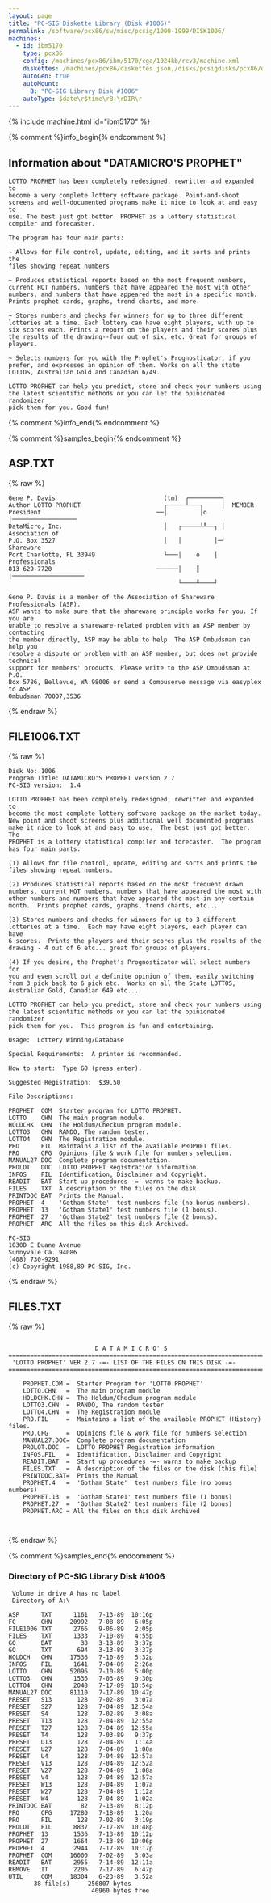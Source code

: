 ```yaml
---
layout: page
title: "PC-SIG Diskette Library (Disk #1006)"
permalink: /software/pcx86/sw/misc/pcsig/1000-1999/DISK1006/
machines:
  - id: ibm5170
    type: pcx86
    config: /machines/pcx86/ibm/5170/cga/1024kb/rev3/machine.xml
    diskettes: /machines/pcx86/diskettes.json,/disks/pcsigdisks/pcx86/diskettes.json
    autoGen: true
    autoMount:
      B: "PC-SIG Library Disk #1006"
    autoType: $date\r$time\rB:\rDIR\r
---
```


{% include machine.html id="ibm5170" %}

{% comment %}info_begin{% endcomment %}

## Information about "DATAMICRO'S PROPHET"

    LOTTO PROPHET has been completely redesigned, rewritten and expanded to
    become a very complete lottery software package. Point-and-shoot
    screens and well-documented programs make it nice to look at and easy to
    use. The best just got better. PROPHET is a lottery statistical
    compiler and forecaster.
    
    The program has four main parts:
    
    ~ Allows for file control, update, editing, and it sorts and prints the
    files showing repeat numbers
    
    ~ Produces statistical reports based on the most frequent numbers,
    current HOT numbers, numbers that have appeared the most with other
    numbers, and numbers that have appeared the most in a specific month.
    Prints prophet cards, graphs, trend charts, and more.
    
    ~ Stores numbers and checks for winners for up to three different
    lotteries at a time. Each lottery can have eight players, with up to
    six scores each. Prints a report on the players and their scores plus
    the results of the drawing--four out of six, etc. Great for groups of
    players.
    
    ~ Selects numbers for you with the Prophet's Prognosticator, if you
    prefer, and expresses an opinion of them. Works on all the state
    LOTTOS, Australian Gold and Canadian 6/49.
    
    LOTTO PROPHET can help you predict, store and check your numbers using
    the latest scientific methods or you can let the opinionated randomizer
    pick them for you. Good fun!
{% comment %}info_end{% endcomment %}

{% comment %}samples_begin{% endcomment %}

## ASP.TXT

{% raw %}
```
Gene P. Davis                              (tm)  ┌─────────┐
Author LOTTO PROPHET                       ┌─────┴───┐     │  MEMBER
President                                ──│         │o    │──────────────────
DataMicro, Inc.                            │   ┌─────┴╨──┐ │  Association of
P.O. Box 3527                              │   │         │─┘  Shareware
Port Charlotte, FL 33949                   └───│    o    │    Professionals
813 629-7720                             ──────│    ║    │────────────────────
                                               └────╨────┘    

Gene P. Davis is a member of the Association of Shareware Professionals (ASP).
ASP wants to make sure that the shareware principle works for you. If you are
unable to resolve a shareware-related problem with an ASP member by contacting
the member directly, ASP may be able to help. The ASP Ombudsman can help you
resolve a dispute or problem with an ASP member, but does not provide technical
support for members' products. Please write to the ASP Ombudsman at P.O.
Box 5786, Bellevue, WA 98006 or send a Compuserve message via easyplex to ASP
Ombudsman 70007,3536

```
{% endraw %}

## FILE1006.TXT

{% raw %}
```
Disk No: 1006
Program Title: DATAMICRO'S PROPHET version 2.7
PC-SIG version:  1.4

LOTTO PROPHET has been completely redesigned, rewritten and expanded to
become the most complete lottery software package on the market today.
New point and shoot screens plus additional well documented programs
make it nice to look at and easy to use.  The best just got better.  The
PROPHET is a lottery statistical compiler and forecaster.  The program
has four main parts:

(1) Allows for file control, update, editing and sorts and prints the
files showing repeat numbers.

(2) Produces statistical reports based on the most frequent drawn
numbers, current HOT numbers, numbers that have appeared the most with
other numbers and numbers that have appeared the most in any certain
month.  Prints prophet cards, graphs, trend charts, etc...

(3) Stores numbers and checks for winners for up to 3 different
lotteries at a time.  Each may have eight players, each player can have
6 scores.  Prints the players and their scores plus the results of the
drawing - 4 out of 6 etc... great for groups of players.

(4) If you desire, the Prophet's Prognosticator will select numbers for
you and even scroll out a definite opinion of them, easily switching
from 3 pick back to 6 pick etc.  Works on all the State LOTTOS,
Australian Gold, Canadian 649 etc...

LOTTO PROPHET can help you predict, store and check your numbers using
the latest scientific methods or you can let the opinionated randomizer
pick them for you.  This program is fun and entertaining.

Usage:  Lottery Winning/Database

Special Requirements:  A printer is recommended.

How to start:  Type GO (press enter).

Suggested Registration:  $39.50
 
File Descriptions:

PROPHET  COM  Starter program for LOTTO PROPHET.
LOTTO    CHN  The main program module.
HOLDCHK  CHN  The Holdum/Checkum program module.
LOTTO3   CHN  RANDO, The random tester.
LOTTO4   CHN  The Registration module.
PRO      FIL  Maintains a list of the available PROPHET files.
PRO      CFG  Opinions file & work file for numbers selection.
MANUAL27 DOC  Complete program documentation.
PROLOT   DOC  LOTTO PROPHET Registration information.
INFOS    FIL  Identification, Disclaimer and Copyright.
READIT   BAT  Start up procedures -=- warns to make backup.
FILES    TXT  A description of the files on the disk.
PRINTDOC BAT  Prints the Manual.
PROPHET  4    'Gotham State'  test numbers file (no bonus numbers).
PROPHET  13   'Gotham State1' test numbers file (1 bonus).
PROPHET  27   'Gotham State2' test numbers file (2 bonus).
PROPHET  ARC  All the files on this disk Archived.

PC-SIG
1030D E Duane Avenue
Sunnyvale Ca. 94086
(408) 730-9291
(c) Copyright 1988,89 PC-SIG, Inc.

```
{% endraw %}

## FILES.TXT

{% raw %}
```

                        D A T A M I C R O' S
=============================================================================
 'LOTTO PROPHET' VER 2.7 -=- LIST OF THE FILES ON THIS DISK -=-
=============================================================================

    PROPHET.COM =  Starter Program for 'LOTTO PROPHET'
    LOTTO.CHN   =  The main program module
    HOLDCHK.CHN =  The Holdum/Checkum program module
    LOTTO3.CHN  =  RANDO, The random tester
    LOTTO4.CHN  =  The Registration module
    PRO.FIL     =  Maintains a list of the available PROPHET (History) files.
    PRO.CFG     =  Opinions file & work file for numbers selection
    MANUAL27.DOC=  Complete program documentation
    PROLOT.DOC  =  LOTTO PROPHET Registration information
    INFOS.FIL   =  Identification, Disclaimer and Copyright
    READIT.BAT  =  Start up procedures -=- warns to make backup
    FILES.TXT   =  A description of the files on the disk (this file)
    PRINTDOC.BAT=  Prints the Manual
    PROPHET.4   =  'Gotham State'  test numbers file (no bonus numbers)
    PROPHET.13  =  'Gotham State1' test numbers file (1 bonus)
    PROPHET.27  =  'Gotham State2' test numbers file (2 bonus)
    PROPHET.ARC = All the files on this disk Archived
 
                                                               
```
{% endraw %}

{% comment %}samples_end{% endcomment %}

### Directory of PC-SIG Library Disk #1006

     Volume in drive A has no label
     Directory of A:\

    ASP      TXT      1161   7-13-89  10:16p
    FC       CHN     20992   7-08-89   6:05p
    FILE1006 TXT      2766   9-06-89   2:05p
    FILES    TXT      1333   7-10-89   4:55p
    GO       BAT        38   3-13-89   3:37p
    GO       TXT       694   3-13-89   3:37p
    HOLDCH   CHN     17536   7-10-89   5:32p
    INFOS    FIL      1641   7-04-89   2:26a
    LOTTO    CHN     52096   7-10-89   5:00p
    LOTTO3   CHN      1536   7-03-89   9:30p
    LOTTO4   CHN      2048   7-17-89  10:54p
    MANUAL27 DOC     81110   7-17-89  10:47p
    PRESET   S13       128   7-02-89   3:07a
    PRESET   S27       128   7-04-89  12:54a
    PRESET   S4        128   7-02-89   3:08a
    PRESET   T13       128   7-04-89  12:55a
    PRESET   T27       128   7-04-89  12:55a
    PRESET   T4        128   7-03-89   9:37p
    PRESET   U13       128   7-04-89   1:14a
    PRESET   U27       128   7-04-89   1:08a
    PRESET   U4        128   7-04-89  12:57a
    PRESET   V13       128   7-04-89  12:52a
    PRESET   V27       128   7-04-89   1:08a
    PRESET   V4        128   7-04-89  12:57a
    PRESET   W13       128   7-04-89   1:07a
    PRESET   W27       128   7-04-89   1:12a
    PRESET   W4        128   7-04-89   1:02a
    PRINTDOC BAT        82   7-13-89   8:12p
    PRO      CFG     17280   7-18-89   1:20a
    PRO      FIL       128   7-02-89   3:19p
    PROLOT   FIL      8837   7-17-89  10:48p
    PROPHET  13       1536   7-13-89  10:12p
    PROPHET  27       1664   7-13-89  10:06p
    PROPHET  4        2944   7-17-89  10:17p
    PROPHET  COM     16000   7-02-89   3:03a
    READIT   BAT      2955   7-14-89  12:11a
    REMOVE   IT       2206   7-17-89   6:47p
    UTIL     COM     18304   6-23-89   3:52a
           38 file(s)     256807 bytes
                           40960 bytes free
